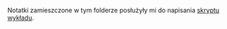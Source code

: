 Notatki zamieszczone w tym folderze posłużyły mi do napisania [skryptu wykładu](http://whiskeyo.pl/files/anl-skrypt.pdf).